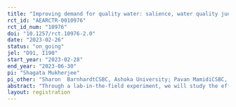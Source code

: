 ```yaml
---
title: "Improving demand for quality water: salience, water quality judgement and willingness to pay for water testing"
rct_id: "AEARCTR-0010976"
rct_id_num: "10976"
doi: "10.1257/rct.10976-2.0"
date: "2023-02-26"
status: "on_going"
jel: "D91, I190"
start_year: "2023-02-28"
end_year: "2023-06-30"
pi: "Shagata Mukherjee"
pi_other: "Sharon  BarnhardtCSBC, Ashoka University; Pavan MamidiCSBC, Ashoka University"
abstract: "Through a lab-in-the-field experiment, we will study the effect of two individual-level video-based interventions to improve the salience of water quality and demand for quality testing of drinking water. Outcomes will be measured through a behavioural game and a post-game survey at a lab on day one, and through takeup of household water quality testing offered at the household on day two."
layout: registration
---
```


